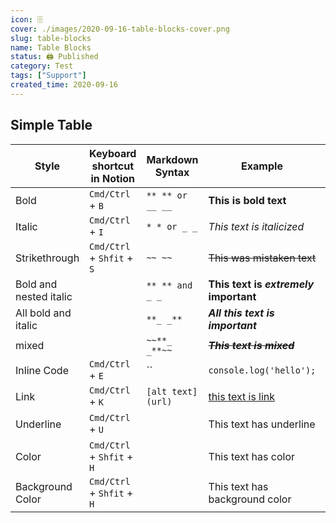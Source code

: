 ```yaml
---
icon: 🗄️
cover: ./images/2020-09-16-table-blocks-cover.png
slug: table-blocks
name: Table Blocks
status: 🖨 Published
category: Test
tags: ["Support"]
created_time: 2020-09-16
---
```


## Simple Table

| Style                  | Keyboard shortcut in Notion | Markdown Syntax   | Example                                     | Output                                         | Support         |
| ---------------------- | --------------------------- | ----------------- | ------------------------------------------- | ---------------------------------------------- | --------------- |
| Bold                   | `Cmd/Ctrl` + `B`            | `** ** or __ __`  | **This is bold text**                       | **This is bold text**                          | ['Support']     |
| Italic                 | `Cmd/Ctrl` + `I`            | `* * or _ _`      | _This text is italicized_                   | _This text is italicized_                      | ['Support']     |
| Strikethrough          | `Cmd/Ctrl` + `Shfit` + `S`  | `~~ ~~`           | ~~This was mistaken text~~                  | ~~This was mistaken text~~                     | ['Support']     |
| Bold and nested italic |                             | `** ** and _ _`   | **This text is _extremely_ important**      | **This text is** **_extremely_** **important** | ['Support']     |
| All bold and italic    |                             | `**_ _**`         | **_All this text is important_**            | **_All this text is important_**               | ['Support']     |
| mixed                  |                             | `~~**_ _**~~`     | ~~**_This text is mixed_**~~                | ~~**_This text is mixed_**~~                   | ['Support']     |
| Inline Code            | `Cmd/Ctrl` + `E`            | ``                | `console.log('hello');`                     | `console.log('hello');`                        | ['Support']     |
| Link                   | `Cmd/Ctrl` + `K`            | `[alt text](url)` | [this text is link](https://bit.ly/33x1vN5) | [this text is link](https://bit.ly/33x1vN5)    | ['Support']     |
| Underline              | `Cmd/Ctrl` + `U`            |                   | This text has underline                     | This text has underline                        | ['Not Support'] |
| Color                  | `Cmd/Ctrl` + `Shfit` + `H`  |                   | This text has color                         | This text has color                            | ['Not Support'] |
| Background Color       | `Cmd/Ctrl` + `Shfit` + `H`  |                   | This text has background color              | This text has background color                 | ['Not Support'] |
